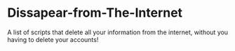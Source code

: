 # Dissapear-from-The-Internet
A list of scripts that delete all your information from the internet, without you having to delete your accounts!

